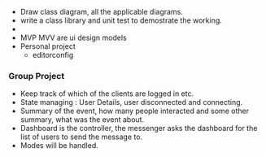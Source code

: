 - Draw class diagram, all the applicable diagrams.
- write a class library and unit test to demostrate the working.
- 
- MVP MVV are ui design models
- Personal project
  - editorconfig


### Group Project
- Keep track of which of the clients are logged in etc.
- State managing : User Details, user disconnected and connecting.
- Summary of the event, how many people interacted and some other summary, what was the event about.
- Dashboard is the controller, the messenger asks the dashboard for the list of users to send the message to.
- Modes will be handled.

